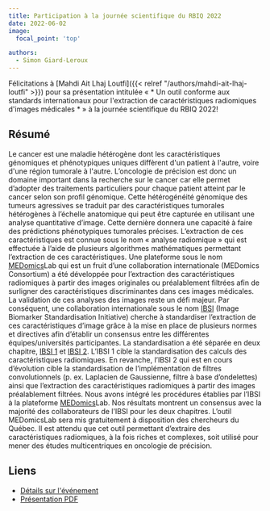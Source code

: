 ```yaml
---
title: Participation à la journée scientifique du RBIQ 2022
date: 2022-06-02
image:
  focal_point: 'top'

authors:
  - Simon Giard-Leroux
---
```


Félicitations à [Mahdi Ait Lhaj Loutfi]({{< relref "/authors/mahdi-ait-lhaj-loutfi" >}}) pour sa présentation
intitulée « * Un outil conforme aux standards internationaux pour l'extraction de caractéristiques 
radiomiques d'images médicales * » à la journée scientifique du RBIQ 2022!

## Résumé 

Le cancer est une maladie hétérogène dont les caractéristiques génomiques et phénotypiques uniques 
diffèrent d'un patient à l'autre, voire d'une région tumorale à l'autre. L’oncologie de précision 
est donc un domaine important dans la recherche sur le cancer car elle permet d’adopter des traitements 
particuliers pour chaque patient atteint par le cancer selon son profil génomique. Cette hétérogénéité génomique 
des tumeurs agressives se traduit par des caractéristiques tumorales hétérogènes à l’échelle anatomique 
qui peut être capturée en utilisant une analyse quantitative d’image. Cette dernière donnera une capacité 
à faire des prédictions phénotypiques tumorales précises. L’extraction de ces caractéristiques est connue 
sous le nom « analyse radiomique » qui est effectuée à l’aide de plusieurs algorithmes mathématiques 
permettant l’extraction de ces caractéristiques. Une plateforme sous le nom 
[MEDomics](https://www.medomics.ai/)Lab qui est un fruit 
d’une collaboration internationale (MEDomics Consortium) a été développée pour l’extraction des caractéristiques 
radiomiques à partir des images originales ou préalablement filtrées afin de surligner des caractéristiques 
discriminantes dans ces images médicales. La validation de ces analyses des images reste un défi majeur. 
Par conséquent, une collaboration internationale sous le nom [IBSI](https://theibsi.github.io/) 
(Image Biomarker Standardisation Initiative) 
cherche à standardiser l’extraction de ces caractéristiques d’image grâce à la mise en place de plusieurs 
normes et directives afin d’établir un consensus entre les différentes équipes/universités participantes. 
La standardisation a été séparée en deux chapitre, [IBSI 1](https://theibsi.github.io/ibsi1/) et 
[IBSI 2](https://theibsi.github.io/ibsi2/). L’IBSI 1 cible la standardisation des 
calculs des caractéristiques radiomiques. En revanche, l’IBSI 2 qui est en cours d’évolution cible la 
standardisation de l’implémentation de filtres convolutionnels (p. ex. Laplacien de Gaussienne, filtre 
à base d’ondelettes) ainsi que l’extraction des caractéristiques radiomiques à partir des images préalablement 
filtrées. Nous avons intégré les procédures établies par l’IBSI à la plateforme 
[MEDomics](https://www.medomics.ai/)Lab. Nos résultats 
montrent un consensus avec la majorité des collaborateurs de l’IBSI pour les deux chapitres. L’outil 
MEDomicsLab sera mis gratuitement à disposition des chercheurs du Québec. Il est attendu que cet outil 
permettant d’extraire des caractéristiques radiomiques, à la fois riches et complexes, soit utilisé pour 
mener des études multicentriques en oncologie de précision.

## Liens

- [Détails sur l'événement](https://event.fourwaves.com/fr/qbinscientificday2022/resumes/1277c5e9-e4bf-4739-9265-d21af534e94f)
- [Présentation PDF](https://cdn.fourwaves.com/static/media/formdata/985f0c64-8ac6-4c6f-a03c-146a28691c26/dd5a0f94-52a1-4c97-8ca9-20fd067fc568.pdf)
